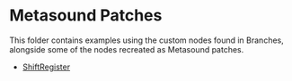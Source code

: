 # Metasound Patches

This folder contains examples using the custom nodes found in Branches, alongside some of the nodes recreated as Metasound patches.

- [ShiftRegister](./ShiftRegister.uasset)
